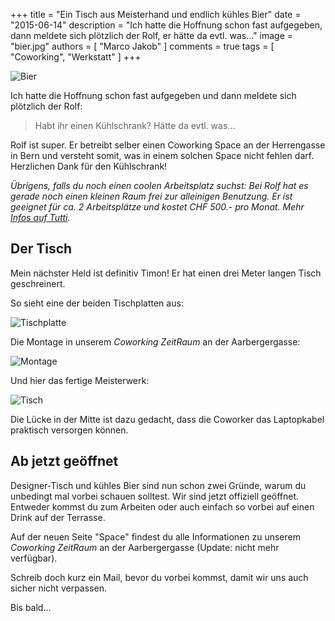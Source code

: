 +++
title = "Ein Tisch aus Meisterhand und endlich kühles Bier"
date = "2015-06-14"
description = "Ich hatte die Hoffnung schon fast aufgegeben, dann meldete sich plötzlich der Rolf, er hätte da evtl. was..."
image = "bier.jpg"
authors = [ "Marco Jakob" ]
comments = true
tags = [ "Coworking", "Werkstatt" ]
+++

![Bier](bier.jpg)

Ich hatte die Hoffnung schon fast aufgegeben und dann meldete sich plötzlich der Rolf:

> Habt ihr einen Kühlschrank? Hätte da evtl. was...

Rolf ist super. Er betreibt selber einen Coworking Space an der Herrengasse in Bern und versteht somit, was in einem solchen Space nicht fehlen darf. Herzlichen Dank für den Kühlschrank!

*Übrigens, falls du noch einen coolen Arbeitsplatz suchst: Bei Rolf hat es gerade noch einen kleinen Raum frei zur alleinigen Benutzung. Er ist geeignet für ca. 2 Arbeitsplätze und kostet CHF 500.- pro Monat. Mehr [Infos auf Tutti](http://www.tutti.ch/bern/bern/immobilien/gewerbeobjekte/mietangebote/raum-in-altstadt-bern-naehe-zytglogge_6453691.htm).*


## Der Tisch

Mein nächster Held ist definitiv Timon! Er hat einen drei Meter langen Tisch geschreinert.

So sieht eine der beiden Tischplatten aus:

![Tischplatte](tischplatte.jpg)

Die Montage in unserem *Coworking ZeitRaum* an der Aarbergergasse:

![Montage](tisch-montage.jpg)

Und hier das fertige Meisterwerk:

![Tisch](tisch.jpg)

Die Lücke in der Mitte ist dazu gedacht, dass die Coworker das Laptopkabel praktisch versorgen können. 


## Ab jetzt geöffnet

Designer-Tisch und kühles Bier sind nun schon zwei Gründe, warum du unbedingt mal vorbei schauen solltest. Wir sind jetzt offiziell geöffnet. Entweder kommst du zum Arbeiten oder auch einfach so vorbei auf einen Drink auf der Terrasse.

Auf der neuen Seite "Space" findest du alle Informationen zu unserem *Coworking ZeitRaum* an der Aarbergergasse (Update: nicht mehr verfügbar).

Schreib doch kurz ein Mail, bevor du vorbei kommst, damit wir uns auch sicher nicht verpassen.

<i class="fa fa-beer"></i> Bis bald...


